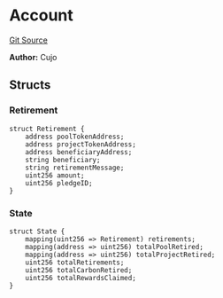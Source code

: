 # Account
[Git Source](https://github.com/KlimaDAO/klimadao-solidity/blob/0daf6561853dcea28093c3f0ddf1098de21c5de2/src/infinity/AppStorage.sol)

**Author:**
Cujo


## Structs
### Retirement

```solidity
struct Retirement {
    address poolTokenAddress;
    address projectTokenAddress;
    address beneficiaryAddress;
    string beneficiary;
    string retirementMessage;
    uint256 amount;
    uint256 pledgeID;
}
```

### State

```solidity
struct State {
    mapping(uint256 => Retirement) retirements;
    mapping(address => uint256) totalPoolRetired;
    mapping(address => uint256) totalProjectRetired;
    uint256 totalRetirements;
    uint256 totalCarbonRetired;
    uint256 totalRewardsClaimed;
}
```


